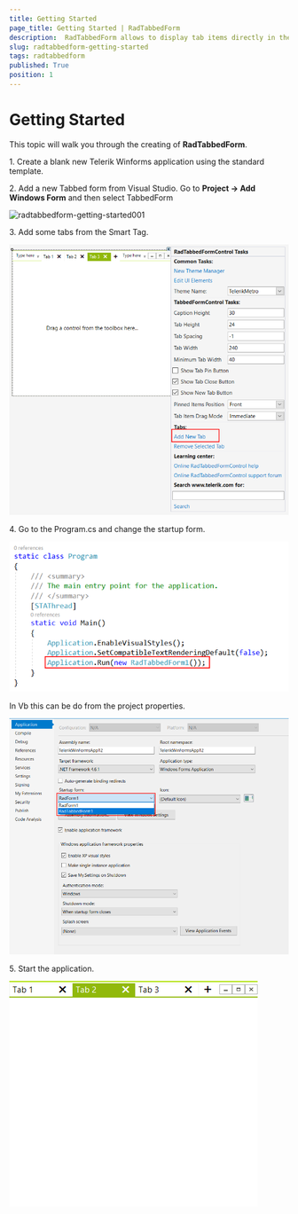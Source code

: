 ```yaml
---
title: Getting Started
page_title: Getting Started | RadTabbedForm
description:  RadTabbedForm allows to display tab items directly in the title bar  
slug: radtabbedform-getting-started
tags: radtabbedform
published: True
position: 1
---
```


# Getting Started

This topic will walk you through the creating of __RadTabbedForm__.


1\. Create a blank new Telerik Winforms application using the standard template. 

2\. Add a new Tabbed form from Visual Studio. Go to __Project -> Add Windows Form__ and then select TabbedForm

![radtabbedform-getting-started001](images/radtabbedform-getting-started001.png)

3\. Add some tabs from the Smart Tag.

![radtabbedform-getting-started002](images/radtabbedform-getting-started002.png)

4\. Go to the Program.cs and change the startup form. 

![radtabbedform-getting-started003](images/radtabbedform-getting-started003.png)

In Vb this can be do from the project properties.

![radtabbedform-getting-started004](images/radtabbedform-getting-started004.png)

5\. Start the application. 

![radtabbedform-getting-started005](images/radtabbedform-getting-started005.png)